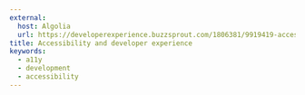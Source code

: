 ```yaml
---
external:
  host: Algolia
  url: https://developerexperience.buzzsprout.com/1806381/9919419-accessibility-and-developer-experience
title: Accessibility and developer experience
keywords:
  - a11y
  - development
  - accessibility
---
```

